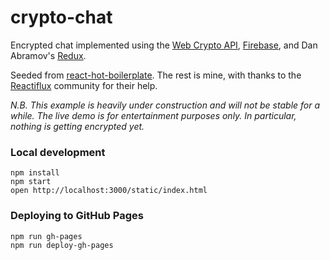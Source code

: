 crypto-chat
=====================

Encrypted chat implemented using the [Web Crypto API](http://www.w3.org/TR/WebCryptoAPI/), [Firebase](https://www.firebase.com/), and Dan Abramov's [Redux](https://github.com/gaearon/redux).

Seeded from [react-hot-boilerplate](https://github.com/gaearon/react-hot-boilerplate). The rest is mine, with thanks to the [Reactiflux](http://www.reactiflux.com/) community for their help.

*N.B. This example is heavily under construction and will not be stable for a while. The live demo is for entertainment purposes only. In particular, nothing is getting encrypted yet.*

### Local development

```
npm install
npm start
open http://localhost:3000/static/index.html
```

### Deploying to GitHub Pages

```
npm run gh-pages
npm run deploy-gh-pages
```
